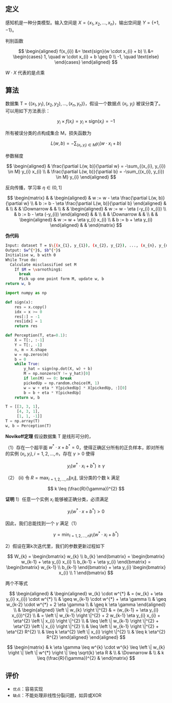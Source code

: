 ## 定义
感知机是一种分类模型。输入空间是 $X = \{x_{1}, x_{2}, ..., x_{n}\}$，输出空间是 $Y = \{+1 , -1\}$。

判别函数

$$
\begin{aligned}
f(x_{i}) &= \text{sign}(w \cdot x_{i} + b) \\
&=
\begin{cases}
1, \quad w \cdot x_{i} + b \geq 0 \\
-1, \quad \text{else}
\end{cases}
\end{aligned}
$$

$W \cdot X$ 代表的是点乘

## 算法
数据集 T = $\{(x_{1}, y_{1}), (x_{2}, y_{2}), ..., (x_{n}, y_{n})\}$，假设一个数据点 ($x_{i}$, $y_{i}$) 被误分类了。可以用如下方法表示：

$$
y_{i} \times f(x_{i}) = y_{i} \times \text{sign}(x_{i}) = -1
$$

所有被误分类的点构成集合 M，损失函数为

$$
L(w, b) = -\sum_{(x_{i}, y_{i}) \in M} y_{i}(w \cdot x_{i} + b)
$$

参数梯度

$$
\begin{aligned}
& \frac{\partial L(w, b)}{\partial w} = -\sum_{(x_{i}, y_{i}) \in M} y_{i} x_{i} \\
& \frac{\partial L(w, b)}{\partial b} = -\sum_{(x_{i}, y_{i}) \in M} y_{i}
\end{aligned}
$$

反向传播，学习率 $\eta \in (0, 1]$

$$
\begin{matrix}
& & 
\begin{aligned}
& w := w - \eta \frac{\partial L(w, b)}{\partial w} \\
& b := b - \eta \frac{\partial L(w, b)}{\partial b}
\end{aligned}
& & \\
& & \Downarrow & & \\
& & 
\begin{aligned}
& w := w - \eta (-y_{i} x_{i}) \\
& b := b - \eta (-y_{i})
\end{aligned}
& & \\
& & \Downarrow & & \\
& & 
\begin{aligned}
& w := w + \eta y_{i} x_{i} \\
& b := b + \eta y_{i}
\end{aligned}
& & 
\end{matrix}
$$

**伪代码**
```bash
Input: dataset T = $\{(x_{1}, y_{1}), (x_{2}, y_{2}), ..., (x_{n}, y_{n})\}$
Output: $w^{*}$, $b^{*}$
Initialise w, b with 0
While True do:
  Calculate misclassified set M
    If $M = \varnothing$:
      break
      Pick up one point form M, update w, b
return w, b
```


```python
import numpy as np

def sign(x):
    res = x.copy()
    idx = x >= 0
    res[:] = -1
    res[idx] = 1
    return res

def Perception(T, eta=0.1):
    X = T[:, :-1]
    Y = T[:, -1]
    n, m = X.shape
    w = np.zeros(m)
    b = 0
    while True:
        y_hat = sign(np.dot(X, w) + b)
        M = np.nonzero(Y != y_hat)[0]
        if len(M) == 0: break
        pickedUp = np.random.choice(M, 1)
        w = w + eta * Y[pickedUp] * X[pickedUp, :][0]
        b = b + eta * Y[pickedUp]
    return w, b

T = [[3, 3, 1],
     [4, 3, 1],
     [1, 1, -1]]
T = np.array(T)
w, b = Perception(T)
```

**Novikoff定理**
假设数据集 T 是线形可分的，

（1）存在一个超平面 $w^{*} \cdot x + b^{*} = 0$，使得正确区分所有的正负样本，即对所有的实例 $(x_{i}, y_{i}), i = 1, 2, ..., n$，存在 $\gamma > 0$ 使得

$$
y_{i} (w^{*} \cdot x_{i} + b^{*}) \geq \gamma
$$

（2）
(ii) 令 $R = \max_{i = 1, 2, ..., n} \left \| x_{i} \right \|$, 误分类的个数 k 满足

$$
k \leq (\frac{R}{\gamma})^{2}
$$

**证明**
1）任意一个实例 $x_{i}$ 能够被正确分类，必须满足

$$
y_{i} (w^{*} \cdot x + b^{*}) > 0
$$

因此，我们总能找到一个 $\gamma$ 满足（1）

$$
\gamma = \min_{i = 1, 2, ..., n} y_{i} (w^{*} \cdot x_{i} + b^{*})
$$

2）假设在第k次迭代里，我们的参数更新过程如下

$$
W_{k} =
\begin{bmatrix}
w_{k} \\
b_{k} 
\end{bmatrix} =
\begin{bmatrix}
w_{k-1} + \eta y_{i} x_{i} \\
b_{k-1} + \eta y_{i}
\end{bmatrix} =
\begin{bmatrix}
w_{k-1} \\
b_{k-1}
\end{bmatrix} + \eta y_{i}
\begin{bmatrix}
x_{i} \\
1
\end{bmatrix}
$$

两个不等式

$$
\begin{aligned}
& \begin{aligned}
w_{k} \cdot w^{*} & = (w_{k} + \eta y_{i} x_{i}) \cdot w^{*} \\
& \geq w_{k-1} \cdot w^{*} + \eta \gamma \\
& \geq w_{k-2} \cdot w^{*} + 2 \eta \gamma \\
& \geq k \eta \gamma
\end{aligned} \\
& \begin{aligned}
\left \| w_{k} \right \|^{2} & = (w_{k-1} + \eta y_{i} x_{i})^{2} \\
& = \left \| w_{k-1} \right \|^{2} + 2 w_{k-1} \eta y_{i} x_{i} + \eta^{2} \left \| x_{i} \right \|^{2} \\
& \leq \left \| w_{k-1} \right \|^{2} + \eta^{2} \left \| x_{i} \right \|^{2} \\
& \leq \left \| w_{k-1} \right \|^{2} + \eta^{2} R^{2} \\
& \leq k \eta^{2} \left \| x_{i} \right \|^{2} \\
& \leq k \eta^{2} R^{2}
\end{aligned}
\end{aligned}
$$

$$
\begin{matrix}
& k \eta \gamma \leq w^{k} \cdot w^{k} \leq \left \| w_{k} \right \| \left \| w^{*} \right \| \leq \sqrt{k} \eta R & \\
& \Downarrow & \\
& k \leq (\frac{R}{\gamma})^{2} &
\end{matrix}
$$


## 评价
* `优点`：容易实现
* `缺点`：不能处理非线性分裂问题，如异或XOR
